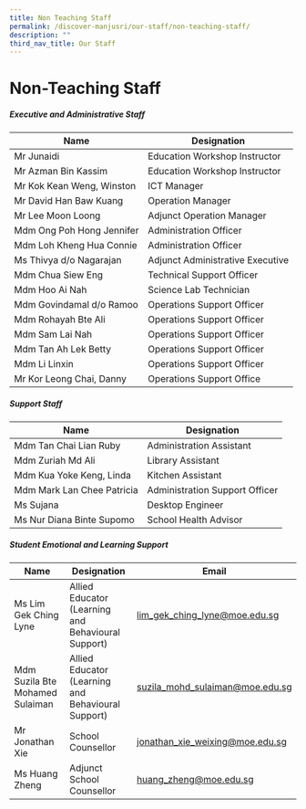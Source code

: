 ```yaml
---
title: Non Teaching Staff
permalink: /discover-manjusri/our-staff/non-teaching-staff/
description: ""
third_nav_title: Our Staff
---
```

# Non-Teaching Staff

##### Executive and Administrative Staff

| Name                      | Designation                      |
|---------------------------|----------------------------------|
| Mr Junaidi                | Education Workshop Instructor    |
| Mr Azman Bin Kassim       | Education Workshop Instructor    |
| Mr Kok Kean Weng, Winston | ICT Manager                      |
| Mr David Han Baw Kuang    | Operation Manager                |
| Mr Lee Moon Loong         | Adjunct Operation Manager        |
| Mdm Ong Poh Hong Jennifer | Administration Officer           |
| Mdm Loh Kheng Hua Connie  | Administration Officer           |
| Ms Thivya d/o Nagarajan   | Adjunct Administrative Executive |
| Mdm Chua Siew Eng         | Technical Support Officer        |
| Mdm Hoo Ai Nah            | Science Lab Technician           |
| Mdm Govindamal d/o Ramoo  | Operations Support Officer       |
| Mdm Rohayah Bte Ali       |    Operations Support Officer    |
| Mdm Sam Lai Nah           | Operations Support Officer       |
| Mdm Tan Ah Lek Betty      |    Operations Support Officer    |
| Mdm Li Linxin             | Operations Support Officer       |
| Mr Kor Leong Chai, Danny  | Operations Support Office        |

##### Support Staff

| Name                       | Designation                       |
|----------------|------------------------|
| Mdm Tan Chai Lian Ruby     | Administration Assistant          |
| Mdm Zuriah Md Ali          | Library Assistant                 |
| Mdm Kua Yoke Keng, Linda   | Kitchen Assistant                 |
| Mdm Mark Lan Chee Patricia | Administration Support Officer    |
| Ms Sujana                  | Desktop Engineer                  |
| Ms Nur Diana Binte Supomo  | School Health Advisor             |


##### Student Emotional and Learning Support	

| Name                 | Designation        |  Email        |
|-------------|-------------|------------------|
| Ms Lim Gek Ching Lyne           | Allied Educator (Learning and Behavioural Support) |  lim_gek_ching_lyne@moe.edu.sg   |
| Mdm Suzila Bte Mohamed Sulaiman | Allied Educator (Learning and Behavioural Support) |  suzila_mohd_sulaiman@moe.edu.sg |
| Mr Jonathan Xie                 | School Counsellor                                  |  jonathan_xie_weixing@moe.edu.sg |
| Ms Huang Zheng                  | Adjunct School Counsellor                          |  huang_zheng@moe.edu.sg          |
